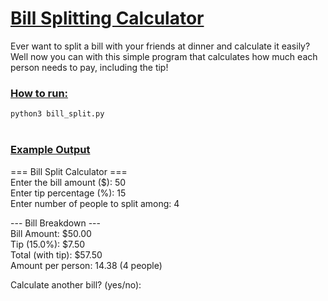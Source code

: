 # <ins>Bill Splitting Calculator</ins>

Ever want to split a bill with your friends at dinner and calculate it easily? Well now you can with this simple program that calculates how much each person needs to pay, including the tip!

### <ins>How to run:</ins>
``python3 bill_split.py``<br><br>


### <ins>Example Output</ins>
=== Bill Split Calculator ===<br>
Enter the bill amount ($): 50<br>
Enter tip percentage (%): 15<br>
Enter number of people to split among: 4<br>

--- Bill Breakdown ---<br>
Bill Amount: \$50.00<br>
Tip (15.0%): \$7.50<br>
Total (with tip): \$57.50<br>
Amount per person: 14.38 (4 people)<br>

Calculate another bill? (yes/no):<br>
